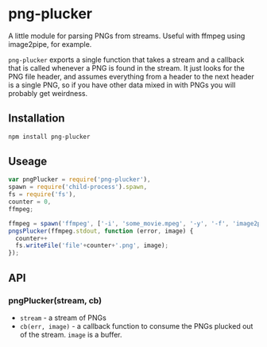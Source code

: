 # png-plucker

A little module for parsing PNGs from streams. Useful with ffmpeg using
image2pipe, for example.

`png-plucker` exports a single function that takes a stream and a callback that
is called whenever a PNG is found in the stream. It just looks for the PNG file
header, and assumes everything from a header to the next header is a single
PNG, so if you have other data mixed in with PNGs you will probably get
weirdness.

## Installation

```bash
npm install png-plucker
```

## Useage

```JavaScript
var pngPlucker = require('png-plucker'),
spawn = require('child-process').spawn,
fs = require('fs'),
counter = 0,
ffmpeg;

ffmpeg = spawn('ffmpeg', ['-i', 'some_movie.mpeg', '-y', '-f', 'image2pipe', '-'])
pngsPlucker(ffmpeg.stdout, function (error, image) {
  counter++
  fs.writeFile('file'+counter+'.png', image);
});
```

## API

### pngPlucker(stream, cb)
* `stream` - a stream of PNGs
* `cb(err, image)` - a callback function to consume the PNGs plucked out of the
  stream. `image` is a buffer.
